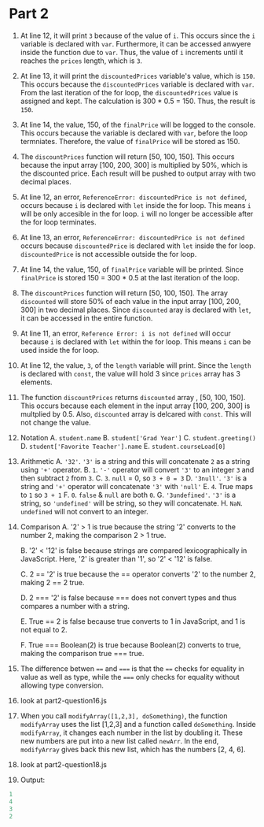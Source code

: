 # Part 2

1. At line 12, it will print ```3``` because of the value of ```i```. This occurs since the ```i``` variable is declared with ```var```. Furthermore, it can be accessed anwyere inside the function due to ```var```. Thus, the value of ```i``` increments until it reaches the ```prices``` length, which is ```3```.

2. At line 13, it will print the ```discountedPrices``` variable's value, which is ```150```. This occurs because the ```discountedPrices``` variable is declared with ```var```. From the last iteration of the for loop, the ```discountedPrices``` value is assigned and kept. The calculation is 300 * 0.5 = 150. Thus, the result is ```150```.

3. At line 14, the value, 150, of the ```finalPrice``` will be logged to the console. This occurs because the variable is declared with ```var```, before the loop termniates. Therefore, the value of ```finalPrice``` will be stored as 150.

4. The ```discountPrices``` function will return [50, 100, 150]. This occurs because the input array [100, 200, 300] is multiplied by 50%, which is the discounted price. Each result will be pushed to output array with two decimal places.

5. At line 12, an error, ```ReferenceError: discountedPrice is not defined```, occurs because ```i``` is declared with ```let``` inside the for loop. This means ```i``` will be only accesible in the for loop. ```i``` will no longer be accessible after the for loop terminates.

6. At line 13, an error, ```ReferenceError: discountedPrice is not defined``` occurs because ```discountedPrice``` is declared with ```let``` inside the for loop. ```discountedPrice``` is not accessible outside the for loop.

7. At line 14, the value, 150, of ```finalPrice``` variable will be printed. Since ```finalPrice``` is stored 150 = 300 * 0.5 at the last iteration of the loop.

8. The ```discountPrices``` function will return [50, 100, 150]. The array ```discounted``` will store 50% of each value in the input array [100, 200, 300] in two decimal places. Since ```discounted``` aray is declared with ```let```, it can be accessed in the entire function.

9. At line 11, an error, ```Reference Error: i is not defined``` will occur because ```i``` is declared with ```let``` within the for loop. This means ```i``` can be used inside the for loop.

10. At line 12, the value, ```3```, of the ```length``` variable will print. Since the ```length``` is declared with ```const```, the value will hold 3 since ```prices``` array has 3 elements.

11. The function ```discountPrices``` returns ```discounted``` array , [50, 100, 150]. This occurs because each element in the input array [100, 200, 300] is multplied by 0.5. Also, ```discounted``` array is delcared with ```const```. This will not change the value.

12. Notation
    A. ```student.name```
    B. ```student['Grad Year']```
    C. ```student.greeting()```
    D. ```student['Favorite Teacher'].name```
    E. ```student.courseLoad[0]```

13. Arithmetic
    A. ```'32'```. ```'3'``` is a string and this will concatenate ```2``` as a string using ```'+'``` operator.
    B. ```1```. ```'-'``` operator will convert ```'3'``` to an integer ```3``` and then subtract ```2``` from ```3```.
    C. ```3```. ```null``` = 0, so ```3 + 0 = 3```
    D. ```'3null'```. ```'3'``` is a string and ```'+'``` operator will concatenate ```'3'``` with ```'null'```
    E. ```4```. True maps to ```1``` so ```3 + 1```
    F. ```0```. ```false``` & ```null``` are both ```0```.
    G. ```'3undefined'```. ```'3'``` is a string, so ```'undefined'``` will be string, so they will concatenate.
    H. ```NaN```. ```undefined``` will not convert to an integer.

14. Comparison
    A. '2' > 1 is true because the string '2' converts to the number 2, making the comparison 2 > 1 true.

    B. '2' < '12' is false because strings are compared lexicographically in JavaScript. Here, '2' is greater than '1', so '2' < '12' is false.

    C. 2 == '2' is true because the == operator converts '2' to the number 2, making 2 == 2 true.

    D. 2 === '2' is false because === does not convert types and thus compares a number with a string.

    E. True == 2 is false because true converts to 1 in JavaScript, and 1 is not equal to 2.

    F. True === Boolean(2) is true because Boolean(2) converts to true, making the comparison true === true.

15. The difference betwen ```==``` and ```===``` is that the ```==``` checks for equality in value as well as type, while the ```===``` only checks for equality without allowing type conversion.

16. look at part2-question16.js

17. When you call ```modifyArray([1,2,3], doSomething)```, the function ```modifyArray``` uses the list [1,2,3] and a function called ```doSomething```. Inside ```modifyArray```, it changes each number in the list by doubling it. These new numbers are put into a new list called ```newArr```. In the end, ```modifyArray``` gives back this new list, which has the numbers [2, 4, 6].

18. look at part2-question18.js

19. Output:

```javaScript
1
4
3
2
```
